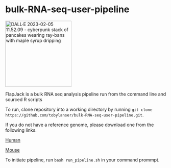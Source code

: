 # bulk-RNA-seq-user-pipeline

<img width="207" alt="DALL·E 2023-02-05 11.52.09 - cyberpunk stack of pancakes wearing ray-bans with maple syrup dripping" src="https://user-images.githubusercontent.com/65866026/216833097-10275272-2e18-4432-baa9-479638c94646.png">



FlapJack is a bulk RNA seq analysis pipeline run from the command line and sourced R scripts


To run, clone repository into a working directory by running ```git clone https://github.com/tobylanser/bulk-RNA-seq-user-pipeline.git```.

If you do not have a reference genome, please download one from the following links.

[Human](ftp://ftp.ebi.ac.uk/pub/databases/gencode/Gencode_human/release_28/GRCh38.primary_assembly.genome.fa.gz)


[Mouse](ftp://ftp.ebi.ac.uk/pub/databases/gencode/Gencode_mouse/release_M18/GRCm38.primary_assembly.genome.fa.gz)

To initiate pipeline, run ```bash run_pipeline.sh``` in your command prommpt.
